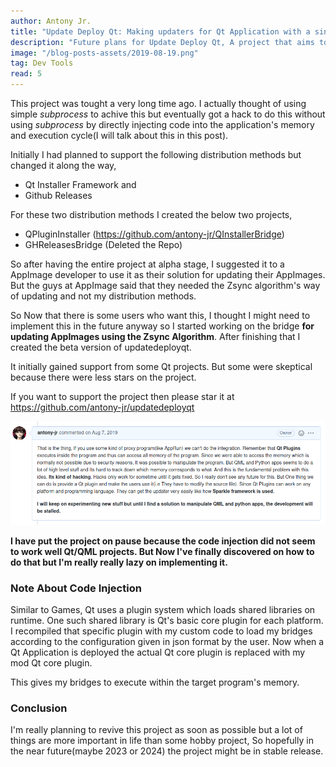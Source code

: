 ```yaml
---
author: Antony Jr.
title: "Update Deploy Qt: Making updaters for Qt Application with a single command"
description: "Future plans for Update Deploy Qt, A project that aims to make updater for Qt Application with less code as possible, ideally with a single command"
image: "/blog-posts-assets/2019-08-19.png"
tag: Dev Tools
read: 5
---
```


This project was tought a very long time ago. I actually thought of using simple *subprocess* to achive this but eventually got a hack to 
do this without using *subprocess* by directly injecting code into the application's memory and execution cycle(I will talk about this in 
this post).

Initially I had planned to support the following distribution methods but changed it along the way,

   * Qt Installer Framework and
   * Github Releases


For these two distribution methods I created the below two projects,
   
   * QPluginInstaller (https://github.com/antony-jr/QInstallerBridge)
   * GHReleasesBridge (Deleted the Repo)

So after having the entire project at alpha stage, I suggested it to a AppImage developer to use it as their solution for
updating their AppImages. But the guys at AppImage said that they needed the Zsync algorithm's way of updating and not my
distribution methods. 

So Now that there is some users who want this, I thought I might need to implement this in the future anyway so I started working 
on the bridge **for updating AppImages using the Zsync Algorithm**. After finishing that I created the beta version of 
updatedeployqt. 

It initially gained support from some Qt projects. But some were skeptical because there were less stars on the project.

If you want to support the project then please star it at https://github.com/antony-jr/updatedeployqt


![issue](/blog-posts-assets/updatedeployqtissue.png)

**I have put the project on pause because the code injection did not seem to work well Qt/QML projects. But Now I've finally discovered
on how to do that but I'm really really lazy on implementing it.**

### Note About Code Injection

Similar to Games, Qt uses a plugin system which loads shared libraries on runtime. One such shared library is Qt's basic core plugin for
each platform. I recompiled that specific plugin with my custom code to load my bridges according to the configuration given in json
format by the user. Now when a Qt Application is deployed the actual Qt core plugin is replaced with my mod Qt core plugin.

This gives my bridges to execute within the target program's memory.

### Conclusion

I'm really planning to revive this project as soon as possible but a lot of things are more important in life than some hobby 
project, So hopefully in the near future(maybe 2023 or 2024) the project might be in stable release. 

